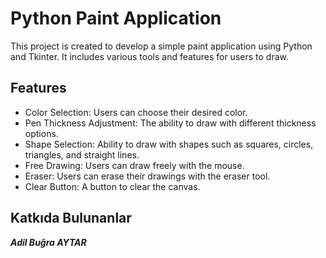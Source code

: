 # Python Paint Application

This project is created to develop a simple paint application using Python and Tkinter. It includes various tools and features for users to draw.

## Features
- Color Selection: Users can choose their desired color.
- Pen Thickness Adjustment: The ability to draw with different thickness options.
- Shape Selection: Ability to draw with shapes such as squares, circles, triangles, and straight lines.
- Free Drawing: Users can draw freely with the mouse.
- Eraser: Users can erase their drawings with the eraser tool.
- Clear Button: A button to clear the canvas.

## Katkıda Bulunanlar
 ***Adil Buğra AYTAR***
